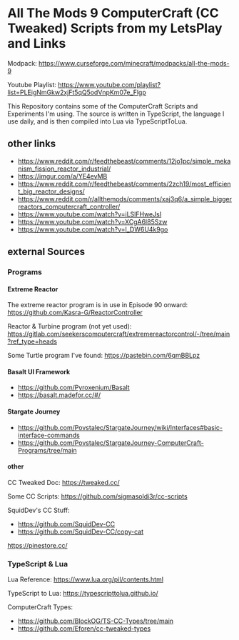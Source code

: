 # All The Mods 9 ComputerCraft (CC Tweaked) Scripts from my LetsPlay and Links

Modpack: https://www.curseforge.com/minecraft/modpacks/all-the-mods-9

Youtube Playlist: https://www.youtube.com/playlist?list=PLEigNmGkw2xjFt5qQ5odVnpKm07e_Flgp

This Repository contains some of the ComputerCraft Scripts and Experiments I'm using. The source is written in TypeScript, the language I use daily, and is then compiled into Lua via TypeScriptToLua.

## other links

- https://www.reddit.com/r/feedthebeast/comments/12jo1pc/simple_mekanism_fission_reactor_industrial/
- https://imgur.com/a/YE4evMB
- https://www.reddit.com/r/feedthebeast/comments/2zch19/most_efficient_big_reactor_designs/
- https://www.reddit.com/r/allthemods/comments/xaj3q6/a_simple_biggerreactors_computercraft_controller/
- https://www.youtube.com/watch?v=iLSlFHweJsI
- https://www.youtube.com/watch?v=XCgA6l85Szw
- https://www.youtube.com/watch?v=l_DW6U4k9go


## external Sources

### Programs

#### Extreme Reactor
The extreme reactor program is in use in Episode 90 onward: https://github.com/Kasra-G/ReactorController

Reactor & Turbine program (not yet used): https://gitlab.com/seekerscomputercraft/extremereactorcontrol/-/tree/main?ref_type=heads

Some Turtle program I've found: https://pastebin.com/6qmBBLpz

#### Basalt UI Framework
- https://github.com/Pyroxenium/Basalt
- https://basalt.madefor.cc/#/

#### Stargate Journey
- https://github.com/Povstalec/StargateJourney/wiki/Interfaces#basic-interface-commands
- https://github.com/Povstalec/StargateJourney-ComputerCraft-Programs/tree/main

#### other

CC Tweaked Doc: https://tweaked.cc/

Some CC Scripts: https://github.com/sigmasoldi3r/cc-scripts

SquidDev's CC Stuff:
- https://github.com/SquidDev-CC
- https://github.com/SquidDev-CC/copy-cat

https://pinestore.cc/

### TypeScript & Lua 
Lua Reference: https://www.lua.org/pil/contents.html

TypeScript to Lua: https://typescripttolua.github.io/

ComputerCraft Types:
- https://github.com/BlockOG/TS-CC-Types/tree/main
- https://github.com/Eforen/cc-tweaked-types
